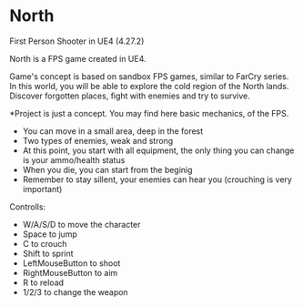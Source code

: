 # North
First Person Shooter in UE4 (4.27.2)

North is a FPS game created in UE4.

Game's concept is based on sandbox FPS games, similar to FarCry series.
In this world, you will be able to explore the cold region of the North lands.
Discover forgotten places, fight with enemies and try to survive.

*Project is just a concept. You may find here basic mechanics, of the FPS.
- You can move in a small area, deep in the forest
- Two types of enemies, weak and strong
- At this point, you start with all equipment, the only thing you can change is your ammo/health status
- When you die, you can start from the beginig
- Remember to stay sillent, your enemies can hear you (crouching is very important)

Controlls:
- W/A/S/D to move the character
- Space to jump
- C to crouch
- Shift to sprint
- LeftMouseButton to shoot
- RightMouseButton to aim
- R to reload
- 1/2/3 to change the weapon


